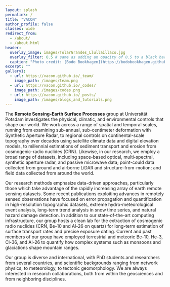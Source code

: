 ```yaml
---
layout: splash
permalink: /
title: "VACON"
author_profile: false
classes: wide
redirect_from:
  - /about/
  - /about.html
header:
  overlay_image: images/TolarGrandes_Llullaillaco.jpg
  overlay_filter: 0.5 # same as adding an opacity of 0.5 to a black background
  caption: "Photo credit: [Bodo Bookhagen](https://bodobookhagen.github.io/)"
excerpt: ""
gallery1:
  - url: https://vacon.github.io/_team/
    image_path: /images/team.png
  - url: https://vacon.github.io/_codes/
    image_path: /images/codes.png
  - url: https://vacon.github.io/_posts/
    image_path: /images/blogs_and_tutorials.png
---
```


The **Remote Sensing-Earth Surface Processes** group at Universität Potsdam investigates the physical, climatic, and environmental controls that shape our world. We work across a range of spatial and temporal scales, running from examining sub-annual, sub-centimeter deformation with Synthetic Aperture Radar, to regional controls on continental-scale topography over decades using satellite climate data and digital elevation models, to millennial estimations of sediment transport and erosion from cosmogenic-radio nuclides (CRN). Likewise, in our research, we employ a broad range of datasets, including space-based optical, multi-spectral, synthetic aperture radar, and passive microwave data; point-could data collected from ground and airborne LiDAR and structure-from-motion; and field data collected from around the world.

Our research methods emphasize data-driven approaches, particularly those which take advantage of the rapidly increasing array of earth remote sensing datasets. Some recent publications exploiting advances in remotely sensed observations have focused on error propagation and quantification in high-resolution topographic datasets, extreme hydro-meteorological event analysis, long-term trend analysis in snow time series, and natural hazard damage detection. In addition to our state-of-the-art computing infrastructure, our group hosts a clean lab for the extraction of cosmogenic radio nuclides (CRN, Be-10 and Al-26 on quartz) for long-term estimation of surface transport rates and precise exposure dating. Current and past members of our group have employed terrestrial and meteoric Be-10, He-3, Cl-36, and Al-26 to quantify how complex systems such as monsoons and glaciations shape mountain ranges.

Our group is diverse and international, with PhD students and researchers from several countries, and scientific backgrounds ranging from network physics, to meteorology, to tectonic geomorphology. We are always interested in research collaborations, both from within the geosciences and from neighboring disciplines.
